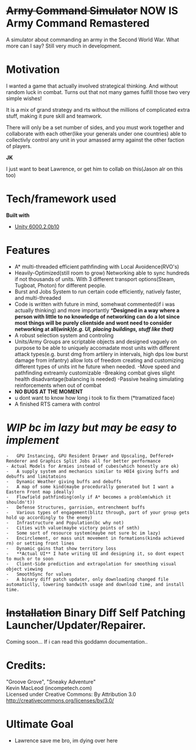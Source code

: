 # ~~Army Command Simulator~~ NOW IS **Army Command Remastered**
A simulator about commanding an army in the Second World War. What more can I say? Still very much in development.


# Motivation
I wanted a game that actually involved strategical thinking. And without random luck in combat. Turns out that not many games fulfill those two very simple wishes!

It is a mix of grand strategy and rts without the millions of complicated extra stuff, making it pure skill and teamwork. 

There will only be a set number of sides, and you must work together and collaborate with each other(like your generals under one countries) able to collectivly control any unit in your amassed army against the other faction of players.

**JK** 

I just want to beat Lawrence, or get him to collab on this(Jason alr on this too)

# Tech/framework used
<b>Built with</b>
- [Unity 6000.2.0b10](https://unity.com)

# Features

- A* multi-threaded efficient pathfinding with Local Avoidence(RVO's)
- Heavily-Optimized(still room to grow) Networking able to sync hundreds if not thousands of units. With 3 different transport options(Steam, Tugboat, Photon) for different people.
- Burst and Jobs System to run certain code efficiently, natively faster, and multi-threaded
- Code is written with future in mind, somehwat commented(if i was actually thinking) and more importantly ***Designed in a way where a person with little to no knowledge of networking can do a lot since most things will be purely clientside and wont need to consider networking at all(*wink)(e.g. UI, placing buildings, stuff like that)***
- A robust selection system and controling
- Units/Army Groups are scriptable objects and designed vaguely on purpose to be able to uniquely accomadate most units with different attack types(e.g. burst dmg from artilery in intervals, high dps low burst damage from infantry) allow lots of freedom creating and customizing different types of units int he future when needed.
    -Move speed and pathfinding extreamly customizable
    -Breaking combat gives slight health disadvantage(balancing is needed)
    -Passive healing simulating reinforcements when out of combat
- **NO BUGS AT THE MOMENT**
- u dont want to know how long i took to fix them (*tramatized face)
- A finished RTS camera with control
# ***WIP bc im lazy but may be easy to implement***
    -   GPU Instancing, GPU Resident Drawer and Upscaling, Deffered+ Renderer and Graphics Split Jobs all for better performance
    - Actual Models for Armies instead of cubes(which honestly are ok)
    -   A supply system and mechanics similar to HOI4 giving buffs and debuffs and limitatoins
    -   Dynamic Weather giving buffs and debuffs
    -   A map of some kind(maybe procedurally generated but I want a Eastern Front map ideally)
    -   Flowfield pathfinding(only if A* becomes a problem(which it shouldn't))
    -   Defense Structures, garrision, entrenchment buffs
    -   Various types of engagement(blitz through, part of your group gets hold up accordingly to the enemy)
    -   Infrastructure and Population(bc why not)
    -   Cities with value(maybe victory points of smth)
    -   Some sort of resource system(maybe not sure bc im lazy)
    -   Encirclement, or mass unit movement in formations(kinda achieved rn) or setting front lines
    -   Dynamic gains that show territory loss
    -   **Actual UI** I hate writing UI and designing it, so dont expect to much or to soon
    -   Client-Side prediction and extrapolation for smoothing visual object viewing
    -   SmoothSync for values
    -   A binary diff patch updater, only downloading changed file automaticlly, lowering bandwith usage and download time, and install time.

# ~~Installation~~  Binary Diff Self Patching Launcher/Updater/Repairer.
Coming soon...
If i can read this goddamn documentation..


# Credits:
"Groove Grove", "Sneaky Adventure"\
Kevin MacLeod (incompetech.com)\
Licensed under Creative Commons: By Attribution 3.0\
http://creativecommons.org/licenses/by/3.0/

# Ultimate Goal
- Lawrence save me bro, im dying over here